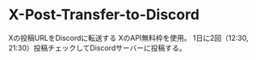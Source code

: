 # X-Post-Transfer-to-Discord
Xの投稿URLをDiscordに転送する
XのAPI無料枠を使用。
1日に2回（12:30, 21:30）投稿チェックしてDiscordサーバーに投稿する。
